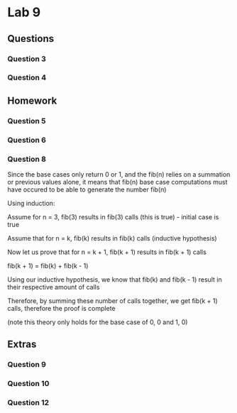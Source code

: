 # Lab 9

## Questions

### Question 3

### Question 4

## Homework

### Question 5

### Question 6

### Question 8

Since the base cases only return 0 or 1, and the fib(n) relies on a summation or previous values alone, it means that fib(n) base case computations must have occured to be able to generate the number fib(n)

Using induction:

Assume for n = 3, fib(3) results in fib(3) calls (this is true) - initial case is true

Assume that for n = k, fib(k) results in fib(k) calls (inductive hypothesis)

Now let us prove that for n = k + 1, fib(k + 1) results in fib(k + 1) calls

fib(k + 1) = fib(k) + fib(k - 1)

Using our inductive hypothesis, we know that fib(k) and fib(k - 1) result in their respective amount of calls

Therefore, by summing these number of calls together, we get fib(k + 1) calls, therefore the proof is complete

(note this theory only holds for the base case of 0, 0 and 1, 0)

## Extras

### Question 9

### Question 10

### Question 12
